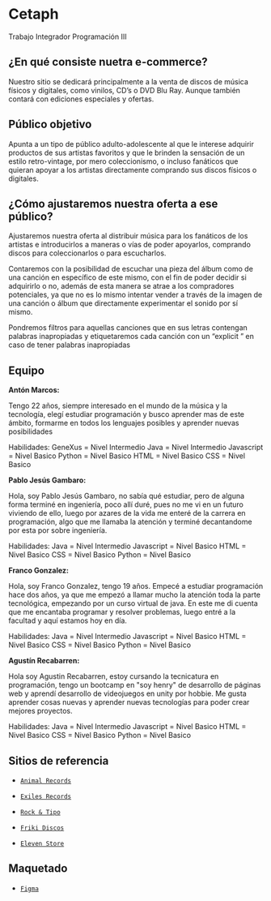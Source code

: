 # Cetaph

Trabajo Integrador Programación III

## ¿En qué consiste nuetra e-commerce?

Nuestro sitio se dedicará principalmente a la venta de discos de música físicos y digitales, como vinilos, CD’s o DVD Blu Ray. Aunque también contará con ediciones especiales y ofertas.

## Público objetivo

Apunta a un tipo de público adulto-adolescente al que le interese adquirir productos de sus artistas favoritos y que le brinden la sensación de un estilo retro-vintage,
por mero coleccionismo, o incluso fanáticos que quieran apoyar a los artistas
directamente comprando sus discos físicos o digitales.

## ¿Cómo ajustaremos nuestra oferta a ese público?

Ajustaremos nuestra oferta al distribuir música para los fanáticos de los artistas e introducirlos a maneras o vías de poder apoyarlos, comprando discos para coleccionarlos o para escucharlos.

Contaremos con la posibilidad de escuchar una pieza del álbum como de una canción en específico de este mismo, con el fin de poder decidir si adquirirlo o no, además de esta manera se atrae a los compradores potenciales, ya que no es lo mismo intentar
vender a través de la imagen de una canción o álbum que directamente experimentar el sonido por sí mismo.

Pondremos filtros para aquellas canciones que en sus letras contengan palabras inapropiadas y etiquetaremos cada canción con un “explicit ” en caso de tener palabras inapropiadas

## Equipo

**Antón Marcos:**

Tengo 22 años, siempre interesado en el mundo de la música y la tecnología, elegí estudiar programación y busco aprender mas de este ámbito, formarme en todos los lenguajes posibles y aprender nuevas posibilidades

Habilidades:
GeneXus = Nivel Intermedio
Java = Nivel Intermedio
Javascript = Nivel Basico
Python = Nivel Basico
HTML = Nivel Basico
CSS = Nivel Basico

**Pablo Jesús Gambaro:**

Hola, soy Pablo Jesús Gambaro, no sabía qué estudiar, pero de alguna forma terminé en ingeniería, poco allí duré, pues no me vi en un futuro viviendo de ello, luego por azares de la vida me enteré de la carrera en programación, algo que me llamaba la atención y terminé decantandome por esta por sobre ingeniería.

Habilidades:
Java = Nivel Intermedio
Javascript = Nivel Basico
HTML = Nivel Basico
CSS = Nivel Basico
Python = Nivel Basico

**Franco Gonzalez:**

Hola, soy Franco Gonzalez, tengo 19 años. Empecé a estudiar programación hace dos años, ya que me empezó a llamar mucho la atención toda la parte tecnológica, empezando por un curso virtual de java. En este me di cuenta que me encantaba programar y resolver problemas, luego entré a la facultad y aquí estamos hoy en día.

Habilidades:
Java = Nivel Intermedio
Javascript = Nivel Basico
HTML = Nivel Basico
CSS = Nivel Basico
Python = Nivel Basico

**Agustín Recabarren:**

Hola soy Agustin Recabarren, estoy cursando la tecnicatura en programación, tengo un bootcamp en "soy henry" de desarrollo de páginas web y aprendí desarrollo de videojuegos en unity por hobbie. Me gusta aprender cosas nuevas y aprender nuevas tecnologías para poder crear mejores proyectos.

Habilidades:
Java = Nivel Intermedio
Javascript = Nivel Basico
HTML = Nivel Basico
CSS = Nivel Basico
Python = Nivel Basico

## Sitios de referencia

- [`Animal Records`](https://animalsrecords.com.ar/)

- [`Exiles Records`](https://www.exilesrecords.com/)

- [`Rock & Tipo`](https://rockntipo.com/)

- [`Friki Discos`](https://www.frikidiscos.com.ar/)

- [`Eleven Store`](https://elevenstore.cl/)

## Maquetado

- [`Figma`](https://www.figma.com/file/sCZBadmGiq8doHwlJwLsqB/Untitled?node-id=0%3A3)

